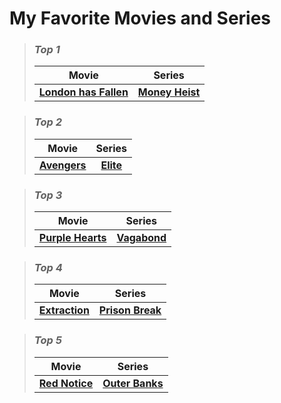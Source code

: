 # My Favorite Movies and Series 
> ### *Top 1*
>>
> |Movie|Series|
> |:-:|:-:|
> | **[London has Fallen](https://www.imdb.com/title/tt3300542/)** | **[Money Heist](https://www.imdb.com/title/tt6468322/)** |

> ### *Top 2*
>>
> |Movie|Series|
> |:-:|:-:|
> | **[Avengers](https://www.imdb.com/title/tt0848228/)** | **[Elite](https://www.imdb.com/title/tt7134908/?ref_=nv_sr_srsg_0_tt_8_nm_0_q_elite)** |

> ### *Top 3*
>>
> |Movie|Series|
> |:-:|:-:|
> | **[Purple Hearts](https://www.imdb.com/title/tt4614584/?ref_=nv_sr_srsg_0_tt_6_nm_2_q_purple%2520hearts)** | **[Vagabond](https://www.imdb.com/title/tt8523042/?ref_=nv_sr_srsg_0_tt_8_nm_0_q_vagabond)** |

> ### *Top 4*
>>
> |Movie|Series|
> |:-:|:-:|
> | **[Extraction](https://www.imdb.com/title/tt8936646/?ref_=nv_sr_srsg_3_tt_8_nm_0_q_extr)** | **[Prison Break](https://www.imdb.com/title/tt0455275/?ref_=nv_sr_srsg_0_tt_8_nm_0_q_prison)** |

> ### *Top 5*
>>
> |Movie|Series|
> |:-:|:-:|
> | **[Red Notice](https://www.imdb.com/title/tt7991608/?ref_=nv_sr_srsg_0_tt_8_nm_0_q_Red%2520notice)** | **[Outer Banks](https://www.imdb.com/title/tt10293938/?ref_=nv_sr_srsg_0_tt_8_nm_0_q_outer)** |
